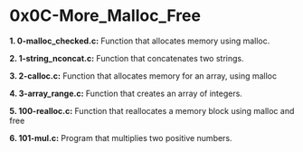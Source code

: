 # 0x0C-More_Malloc_Free

**1. 0-malloc_checked.c:** Function that allocates memory using malloc.

**2. 1-string_nconcat.c:** Function that concatenates two strings.

**3. 2-calloc.c:** Function that allocates memory for an array, using malloc

**4. 3-array_range.c:** Function that creates an array of integers.

**5. 100-realloc.c:** Function that reallocates a memory block using malloc and free

**6. 101-mul.c:** Program that multiplies two positive numbers.